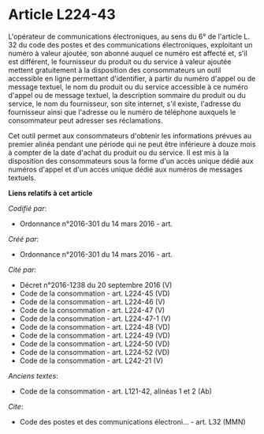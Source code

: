 # Article L224-43

L'opérateur de communications électroniques, au sens du 6° de l'article L. 32 du code des postes et des communications
électroniques, exploitant un numéro à valeur ajoutée, son abonné auquel ce numéro est affecté et, s'il est différent, le
fournisseur du produit ou du service à valeur ajoutée mettent gratuitement à la disposition des consommateurs un outil
accessible en ligne permettant d'identifier, à partir du numéro d'appel ou de message textuel, le nom du produit ou du
service accessible à ce numéro d'appel ou de message textuel, la description sommaire du produit ou du service, le nom du
fournisseur, son site internet, s'il existe, l'adresse du fournisseur ainsi que l'adresse ou le numéro de téléphone auxquels
le consommateur peut adresser ses réclamations.

Cet outil permet aux consommateurs d'obtenir les informations prévues au premier alinéa pendant une période qui ne peut être
inférieure à douze mois à compter de la date d'achat du produit ou du service. Il est mis à la disposition des consommateurs
sous la forme d'un accès unique dédié aux numéros d'appel et d'un accès unique dédié aux numéros de messages textuels.

**Liens relatifs à cet article**

_Codifié par_:

  - Ordonnance n°2016-301 du 14 mars 2016 - art.

_Créé par_:

  - Ordonnance n°2016-301 du 14 mars 2016 - art.

_Cité par_:

  - Décret n°2016-1238 du 20 septembre 2016 (V)
  - Code de la consommation - art. L224-45 (VD)
  - Code de la consommation - art. L224-46 (V)
  - Code de la consommation - art. L224-47 (V)
  - Code de la consommation - art. L224-47-1 (V)
  - Code de la consommation - art. L224-48 (VD)
  - Code de la consommation - art. L224-49 (VD)
  - Code de la consommation - art. L224-50 (VD)
  - Code de la consommation - art. L224-52 (VD)
  - Code de la consommation - art. L242-21 (V)

_Anciens textes_:

  - Code de la consommation - art. L121-42, alinéas 1 et 2 (Ab)

_Cite_:

  - Code des postes et des communications électroni... - art. L32 (MMN)
